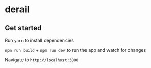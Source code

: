 # derail

## Get started

Run `yarn` to install dependencies

`npm run build` + `npm run dev` to run the app and watch for changes

Navigate to `http://localhost:3000`